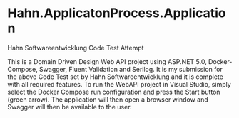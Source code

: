 # Hahn.ApplicatonProcess.Application
Hahn Softwareentwicklung Code Test Attempt

This is a Domain Driven Design Web API project using ASP.NET 5.0, Docker-Compose, Swagger, Fluent Validation and Serilog.
It is my submission for the above Code Test set by Hahn Softwareentwicklung and it is complete with all required features.
To run the WebAPI project in Visual Studio, simply select the Docker Compose run configuration and press the Start button
(green arrow). The application will then open a browser window and Swagger will then be available to the user.
